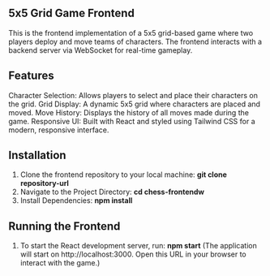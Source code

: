 ## 5x5 Grid Game Frontend

This is the frontend implementation of a 5x5 grid-based game where two players deploy and move teams of characters. The frontend interacts with a backend server via WebSocket for real-time gameplay.

## Features

Character Selection: Allows players to select and place their characters on the grid.
Grid Display: A dynamic 5x5 grid where characters are placed and moved.
Move History: Displays the history of all moves made during the game.
Responsive UI: Built with React and styled using Tailwind CSS for a modern, responsive interface.

## Installation

1) Clone the frontend repository to your local machine: **git clone repository-url**
2) Navigate to the Project Directory: **cd chess-frontendw**
3) Install Dependencies: **npm install**


## Running the Frontend
1) To start the React development server, run: **npm start**
(The application will start on http://localhost:3000. Open this URL in your browser to interact with the game.)



